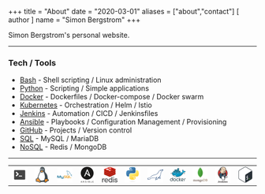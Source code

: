 +++
title = "About"
date = "2020-03-01"
aliases = ["about","contact"]
[ author ]
  name = "Simon Bergstrom"
+++

Simon Bergstrom's personal website.

---

### Tech / Tools
* [Bash] - Shell scripting / Linux administration
* [Python] - Scripting / Simple applications 
* [Docker] - Dockerfiles / Docker-compose / Docker swarm
* [Kubernetes] - Orchestration / Helm / Istio
* [Jenkins] - Automation / CICD / Jenkinsfiles
* [Ansible] - Playbooks / Configuration Management / Provisioning
* [GitHub] - Projects / Version control
* [SQL] - MySQL / MariaDB
* [NoSQL] - Redis / MongoDB

---

|                     |                     |                     |                     ||			    |			  |			|		      |||
|:-------------------:|:-------------------:|:-------------------:|:-------------------:|:-------------------:|:-------------------:|:-------------------:|:-------------------:|:-------------------:|:-------------------:|:-------------------:|
| ![terminal](/terminal64.png) | ![linux](/linux64.png) | ![mysql](/mysql64.png) | ![ansible](/ansible64.png) | ![redis](/redis64.png) | ![python](/python64.png) | ![mariadb](/maria64.png) | ![redis](/docker64.png) | ![mongo](/mongo64.png) | ![jenkins](/jenkins64.png) | ![bash](/bash64.png)



[//]: #
[Bash]: <https://devhints.io/bash>
[Python]: <https://docs.python.org/3/>
[Docker]: <https://docs.docker.com/>
[Kubernetes]: <https://kubernetes.io/docs/home/>
[Jenkins]: <https://jenkins.io/doc/>
[Ansible]: <https://docs.ansible.com/>
[GitHub]: <https://help.github.com/en>
[SQL]: <>
[NoSQL]: <> 

[bashlg]: https://raw.githubusercontent.com/odb/official-bash-logo/master/assets/Logos/Icons/PNG/64x64.png "Bash"
[docklg]: https://upload.wikimedia.org/wikipedia/commons/archive/7/79/20140516082115%21Docker_%28container_engine%29_logo.png "Docker"
